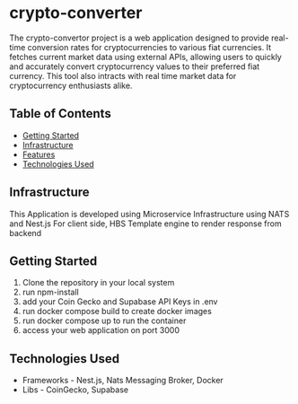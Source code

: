 # crypto-converter
The crypto-convertor project is a web application designed to provide real-time conversion rates for cryptocurrencies to various fiat currencies. It fetches current market data using external APIs, allowing users to quickly and accurately convert cryptocurrency values to their preferred fiat currency. This tool also intracts with real time market data for cryptocurrency enthusiasts alike.

## Table of Contents

- [Getting Started](#getting-started)
- [Infrastructure](#infrastructure)
- [Features](#features)
- [Technologies Used](#technologies-used)

## Infrastructure
This Application is developed using Microservice Infrastructure using NATS and Nest.js
For client side, HBS Template engine to render response from backend

## Getting Started
1) Clone the repository in your local system
2) run npm-install
3) add your Coin Gecko and Supabase API Keys in .env
4) run docker compose build to create docker images
5) run docker compose up to run the container
6) access your web application on port 3000

## Technologies Used

- Frameworks - Nest.js, Nats Messaging Broker, Docker
- Libs - CoinGecko, Supabase
